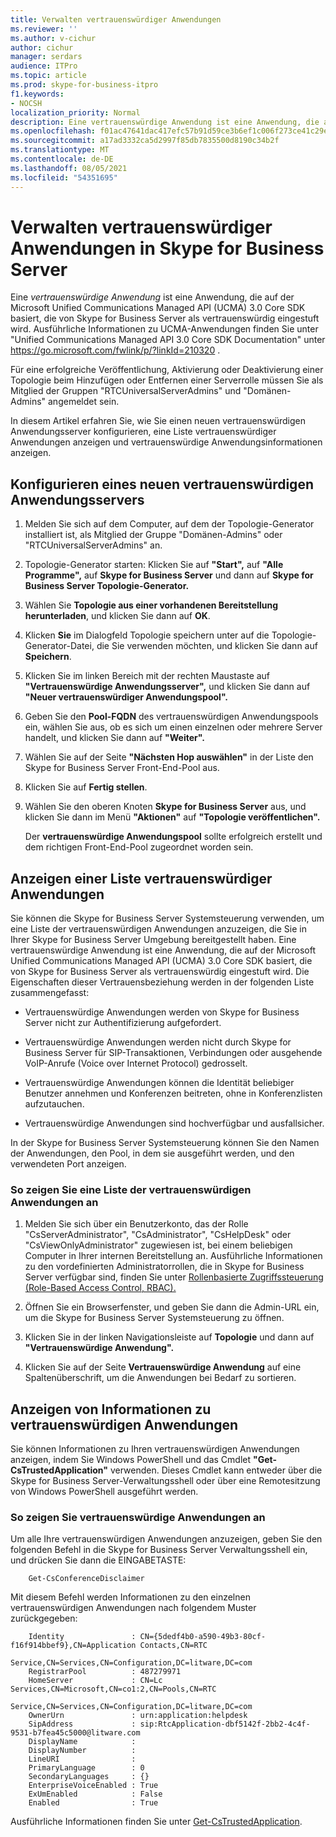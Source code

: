 ```yaml
---
title: Verwalten vertrauenswürdiger Anwendungen
ms.reviewer: ''
ms.author: v-cichur
author: cichur
manager: serdars
audience: ITPro
ms.topic: article
ms.prod: skype-for-business-itpro
f1.keywords:
- NOCSH
localization_priority: Normal
description: Eine vertrauenswürdige Anwendung ist eine Anwendung, die auf der Microsoft Unified Communications Managed API (UCMA) 3.0 Core SDK basiert, die von Skype for Business Server als vertrauenswürdig eingestuft wird.
ms.openlocfilehash: f01ac47641dac417efc57b91d59ce3b6ef1c006f273ce41c29eae675db5129eb
ms.sourcegitcommit: a17ad3332ca5d2997f85db7835500d8190c34b2f
ms.translationtype: MT
ms.contentlocale: de-DE
ms.lasthandoff: 08/05/2021
ms.locfileid: "54351695"
---
```

# <a name="manage-trusted-applications-in-skype-for-business-server"></a>Verwalten vertrauenswürdiger Anwendungen in Skype for Business Server

Eine *vertrauenswürdige Anwendung* ist eine Anwendung, die auf der Microsoft Unified Communications Managed API (UCMA) 3.0 Core SDK basiert, die von Skype for Business Server als vertrauenswürdig eingestuft wird. Ausführliche Informationen zu UCMA-Anwendungen finden Sie unter "Unified Communications Managed API 3.0 Core SDK Documentation" unter https://go.microsoft.com/fwlink/p/?linkId=210320 .

Für eine erfolgreiche Veröffentlichung, Aktivierung oder Deaktivierung einer Topologie beim Hinzufügen oder Entfernen einer Serverrolle müssen Sie als Mitglied der Gruppen "RTCUniversalServerAdmins" und "Domänen-Admins" angemeldet sein. 

In diesem Artikel erfahren Sie, wie Sie einen neuen vertrauenswürdigen Anwendungsserver konfigurieren, eine Liste vertrauenswürdiger Anwendungen anzeigen und vertrauenswürdige Anwendungsinformationen anzeigen. 

## <a name="configure-a-new-trusted-application-server"></a>Konfigurieren eines neuen vertrauenswürdigen Anwendungsservers

1.  Melden Sie sich auf dem Computer, auf dem der Topologie-Generator installiert ist, als Mitglied der Gruppe "Domänen-Admins" oder "RTCUniversalServerAdmins" an.

2.  Topologie-Generator starten: Klicken Sie auf **"Start",** auf **"Alle Programme",** auf **Skype for Business Server** und dann auf **Skype for Business Server Topologie-Generator.**

3.  Wählen Sie **Topologie aus einer vorhandenen Bereitstellung herunterladen**, und klicken Sie dann auf **OK**.

4.  Klicken **Sie** im Dialogfeld Topologie speichern unter auf die Topologie-Generator-Datei, die Sie verwenden möchten, und klicken Sie dann auf **Speichern**.

5.  Klicken Sie im linken Bereich mit der rechten Maustaste auf **"Vertrauenswürdige Anwendungsserver",** und klicken Sie dann auf **"Neuer vertrauenswürdiger Anwendungspool".**

6.  Geben Sie den **Pool-FQDN** des vertrauenswürdigen Anwendungspools ein, wählen Sie aus, ob es sich um einen einzelnen oder mehrere Server handelt, und klicken Sie dann auf **"Weiter".**

7.  Wählen Sie auf der Seite **"Nächsten Hop auswählen"** in der Liste den Skype for Business Server Front-End-Pool aus.

8.  Klicken Sie auf **Fertig stellen**.

9.  Wählen Sie den oberen Knoten **Skype for Business Server** aus, und klicken Sie dann im Menü **"Aktionen"** auf **"Topologie veröffentlichen".**
    
    Der **vertrauenswürdige Anwendungspool** sollte erfolgreich erstellt und dem richtigen Front-End-Pool zugeordnet worden sein.


## <a name="view-a-list-of-trusted-applications"></a>Anzeigen einer Liste vertrauenswürdiger Anwendungen

Sie können die Skype for Business Server Systemsteuerung verwenden, um eine Liste der vertrauenswürdigen Anwendungen anzuzeigen, die Sie in Ihrer Skype for Business Server Umgebung bereitgestellt haben. Eine vertrauenswürdige Anwendung ist eine Anwendung, die auf der Microsoft Unified Communications Managed API (UCMA) 3.0 Core SDK basiert, die von Skype for Business Server als vertrauenswürdig eingestuft wird. Die Eigenschaften dieser Vertrauensbeziehung werden in der folgenden Liste zusammengefasst:

  - Vertrauenswürdige Anwendungen werden von Skype for Business Server nicht zur Authentifizierung aufgefordert.

  - Vertrauenswürdige Anwendungen werden nicht durch Skype for Business Server für SIP-Transaktionen, Verbindungen oder ausgehende VoIP-Anrufe (Voice over Internet Protocol) gedrosselt.

  - Vertrauenswürdige Anwendungen können die Identität beliebiger Benutzer annehmen und Konferenzen beitreten, ohne in Konferenzlisten aufzutauchen.

  - Vertrauenswürdige Anwendungen sind hochverfügbar und ausfallsicher.

In der Skype for Business Server Systemsteuerung können Sie den Namen der Anwendungen, den Pool, in dem sie ausgeführt werden, und den verwendeten Port anzeigen.


### <a name="to-view-a-list-of-trusted-applications"></a>So zeigen Sie eine Liste der vertrauenswürdigen Anwendungen an

1.  Melden Sie sich über ein Benutzerkonto, das der Rolle "CsServerAdministrator", "CsAdministrator", "CsHelpDesk" oder "CsViewOnlyAdministrator" zugewiesen ist, bei einem beliebigen Computer in Ihrer internen Bereitstellung an. Ausführliche Informationen zu den vordefinierten Administratorrollen, die in Skype for Business Server verfügbar sind, finden Sie unter [Rollenbasierte Zugriffssteuerung (Role-Based Access Control, RBAC).](../plan-your-deployment/security/role-based-access-control-rbac.md)

2.  Öffnen Sie ein Browserfenster, und geben Sie dann die Admin-URL ein, um die Skype for Business Server Systemsteuerung zu öffnen.

3.  Klicken Sie in der linken Navigationsleiste auf **Topologie** und dann auf **"Vertrauenswürdige Anwendung".**

4.  Klicken Sie auf der Seite **Vertrauenswürdige Anwendung** auf eine Spaltenüberschrift, um die Anwendungen bei Bedarf zu sortieren.


## <a name="view-trusted-application-information"></a>Anzeigen von Informationen zu vertrauenswürdigen Anwendungen

Sie können Informationen zu Ihren vertrauenswürdigen Anwendungen anzeigen, indem Sie Windows PowerShell und das Cmdlet **"Get-CsTrustedApplication"** verwenden. Dieses Cmdlet kann entweder über die Skype for Business Server-Verwaltungsshell oder über eine Remotesitzung von Windows PowerShell ausgeführt werden. 


### <a name="to-view-trusted-applications"></a>So zeigen Sie vertrauenswürdige Anwendungen an

Um alle Ihre vertrauenswürdigen Anwendungen anzuzeigen, geben Sie den folgenden Befehl in die Skype for Business Server Verwaltungsshell ein, und drücken Sie dann die EINGABETASTE:
    
        Get-CsConferenceDisclaimer
    
   Mit diesem Befehl werden Informationen zu den einzelnen vertrauenswürdigen Anwendungen nach folgendem Muster zurückgegeben:
    
        Identity               : CN={5dedf4b0-a590-49b3-80cf-f16f914bbef9},CN=Application Contacts,CN=RTC
                                 Service,CN=Services,CN=Configuration,DC=litware,DC=com
        RegistrarPool          : 487279971
        HomeServer             : CN=Lc Services,CN=Microsoft,CN=co1:2,CN=Pools,CN=RTC
                                 Service,CN=Services,CN=Configuration,DC=litware,DC=com
        OwnerUrn               : urn:application:helpdesk
        SipAddress             : sip:RtcApplication-dbf5142f-2bb2-4c4f-9531-b7fea45c5000@litware.com
        DisplayName            :
        DisplayNumber          :
        LineURI                :
        PrimaryLanguage        : 0
        SecondaryLanguages     : {}
        EnterpriseVoiceEnabled : True
        ExUmEnabled            : False
        Enabled                : True
    
   Ausführliche Informationen finden Sie unter [Get-CsTrustedApplication](/powershell/module/skype/Get-CsTrustedApplication).